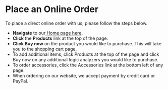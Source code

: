 # Place an Online Order

To place a direct online order with us, please follow the steps below.

* **Navigate** to our[ Home page here](https://www.saleae.com/).
* **Click** the **Products** link at the top of the page.
* **Click Buy now** on the product you would like to purchase. This will take you to the shopping cart page.
* To add additional items, click Products at the top of the page and click Buy now on any additional logic analyzers you would like to purchase.
* To order accessories, click the Accessories link at the bottom left of any page.
* When ordering on our website, we accept payment by credit card or PayPal.
